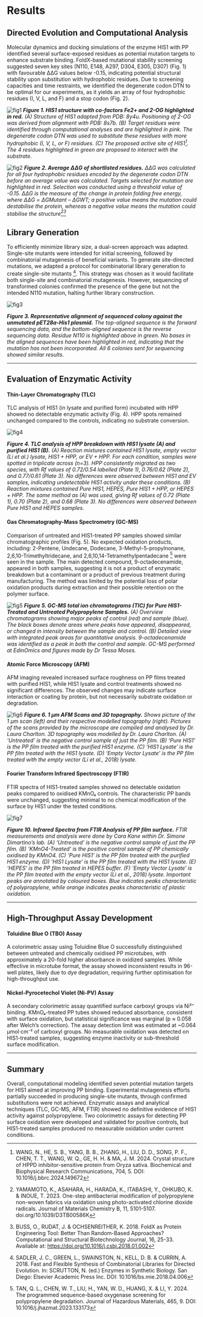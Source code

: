 # Results

## Directed Evolution and Computational Analysis

Molecular dynamics and docking simulations of the enzyme HIS1 with PP identified several surface-exposed residues as potential mutation targets to enhance substrate binding. FoldX-based mutational stability screening suggested seven key sites (N110, E148, A297, D304, E305, D307) (Fig. 1) with favourable ΔΔG values below -0.15, indicating potential structural stability upon substitution with hydrophobic residues. Due to screening capacities and time restraints, we identified the degenerate codon DTN to be optimal for our experiments, as it yields an array of four hydrophobic residues (I, V, L, and F) and a stop codon (Fig. 2).

![fig1](fig3.png) 
***Figure 1. HIS1 structure with co-factors Fe2+ and 2-OG highlighted in red.*** *(A) Structure of HIS1 adapted from PDB: 8y4u. Positioning of 2-OG was derived from alignment with PDB: 8s7b. (B) Target residues were identified through computational analyses and are highlighted in pink. The degenerate codon DTN was used to substitute these residues with more hydrophobic (I, V, L, or F) residues. (C) The proposed active site of HIS1[^1]. The 4 residues highlighted in green are proposed to interact with the substrate.*

![fig2](fig2.png) 
***Figure 2. Average ΔΔG of shortlisted residues.*** *ΔΔG was calculated for all four hydrophobic residues encoded by the degenerate codon DTN before an average value was calculated. Targets selected for mutation are highlighted in red. Selection was conducted using a threshold value of -0.15.  ΔΔG is the measure of the change in protein folding free energy, where ΔΔG = ΔGMutant – ΔGWT; a positive value means the mutation could destabilise the protein, whereas a negative value means the mutation could stabilise the structure[^2][^3]*

## Library Generation

To efficiently minimize library size, a dual-screen approach was adapted. Single-site mutants were intended for initial screening, followed by combinatorial mutagenesis of beneficial variants. To generate site-directed mutations, we adapted a protocol for combinatorial library generation to create single-site mutants [^4]. This strategy was chosen as it would facilitate both single-site and combinatorial mutagenesis. However, sequencing of transformed colonies confirmed the presence of the gene but not the intended N110 mutation, halting further library construction.

![fig3](fig5.png) 

***Figure 3. Representative alignment of sequenced colony against the unmutated pET28a-His1 plasmid.*** *The top-aligned sequence is the forward sequencing data, and the bottom-aligned sequence is the reverse sequencing data. Residue N110 is highlighted above in green. No bases in the aligned sequences have been highlighted in red, indicating that the mutation has not been incorporated. All 6 colonies sent for sequencing showed similar results.* 

---

## Evaluation of Enzymatic Activity

#### Thin-Layer Chromatography (TLC)
TLC analysis of HIS1 (in lysate and purified form) incubated with HPP showed no detectable enzymatic activity (Fig. 4). HPP spots remained unchanged compared to the controls, indicating no substrate conversion.

![fig4](fig6.png)

***Figure 4. TLC analysis of HPP breakdown with HIS1 lysate (A) and purified HIS1 (B).*** *(A) Reaction mixtures contained HIS1 lysate, empty vector (Li et al.) lysate, HIS1 + HPP, or EV + HPP. For each condition, samples were spotted in triplicate across (n=3). HPP consistently migrated as two species, with Rf values of 0.72/0.54 labelled (Plate 1), 0.76/0.62 (Plate 2), and 0.77/0.61 (Plate 3). No differences were observed between HIS1 and EV samples, indicating undetectable HIS1 activity under these conditions. (B) Reaction mixtures contained Pure HIS1, HEPES, Pure HIS1 + HPP, or HEPES + HPP. The same method as (A) was used, giving Rf values of 0.72 (Plate 1), 0.70 (Plate 2), and 0.68 (Plate 3). No differences were observed between Pure HIS1 and HEPES samples.*  

#### Gas Chromatography-Mass Spectrometry (GC-MS)

Comparison of untreated and HIS1-treated PP samples showed similar chromatographic profiles (Fig. 5). No expected oxidation products, including: 2-Pentene, Undecane, Dodecane, 3-Methyl-5-propylnonane, 2,6,10-Trimethyltridecane, and 2,6,10,14-Tetramethylpentadecane [^5] were seen in the sample. The main detected compound, 9-octadecenamide, appeared in both samples, suggesting it is not a product of enzymatic breakdown but a contaminant or a product of previous treatment during manufacturing. The method was limited by the potential loss of polar oxidation products during extraction and their possible retention on the polymer surface.

![fig5](fig7.png)
***Figure 5. GC-MS total ion chromatograms (TIC) for Pure HIS1-Treated and Untreated Polypropylene Samples.*** *(A) Overview chromatograms showing major peaks of control (red) and sample (blue). The black boxes denote areas where peaks have appeared, disappeared, or changed in intensity between the sample and control. (B) Detailed view with integrated peak areas for quantitative analysis. 9-octadecenamide was identified as a peak in both the control and sample. GC-MS performed at EdinOmics and figures made by Dr Tessa Moses.*

#### Atomic Force Microscopy (AFM)

AFM imaging revealed increased surface roughness on PP films treated with purified HIS1, while HIS1 lysate and control treatments showed no significant differences. The observed changes may indicate surface interaction or coating by protein, but not necessarily substrate oxidation or degradation.

![fig6](fig9.png)
***Figure 6. 1 μm AFM Scans and 3D topography.*** *Shows picture of the 1 μm scan (left) and their respective modelled topography (right). Pictures of the scans provided by the microscope are compiled and analysed by Dr. Laura Charlton. 3D topography was modelled by Dr. Laura Charlton. (A) ‘Untreated’ is the negative control sample of just the PP film. (B) ‘Pure HIS1’ is the PP film treated with the purified HIS1 enzyme. (C) ‘HIS1 Lysate’ is the PP film treated with the HIS1 lysate. (D) ‘Empty Vector Lysate’ is the PP film treated with the empty vector (Li et al., 2018) lysate.*

#### Fourier Transform Infrared Spectroscopy (FTIR)

FTIR spectra of HIS1-treated samples showed no detectable oxidation peaks compared to oxidised KMnO₄ controls. The characteristic PP bands were unchanged, suggesting minimal to no chemical modification of the surface by HIS1 under the tested conditions.

![fig7](fig10.png)

***Figure 10. Infrared Spectra from FTIR Analysis of PP film surface.*** *FTIR measurements and analysis were done by Cara Kane within Dr. Simone Dimartino’s lab. (A) ‘Untreated’ is the negative control sample of just the PP film. (B) ‘KMnO4-Treated’ is the positive control sample of PP chemically oxidised by KMnO4. (C) ‘Pure HIS1’ is the PP film treated with the purified HIS1 enzyme. (D) ‘HIS1 Lysate’ is the PP film treated with the HIS1 lysate. (E) ‘HEPES’ is the PP film treated in HEPES buffer.  (F) ‘Empty Vector Lysate’ is the PP film treated with the empty vector (Li et al., 2018) lysate. Important peaks are annotated by coloured boxes. Blue indicates peaks characteristic of polypropylene, while orange indicates peaks characteristic of plastic oxidation.*

--- 

## High-Throughput Assay Development

#### Toluidine Blue O (TBO) Assay

A colorimetric assay using Toluidine Blue O successfully distinguished between untreated and chemically oxidised PP microtubes, with approximately a 20-fold higher absorbance in oxidized samples. While effective in microtube format, the assay showed inconsistent results in 96-well plates, likely due to dye degradation, requiring further optimisation for high-throughput use.

#### Nickel-Pyrocetechol Violet (Ni-PV) Assay

A secondary colorimetric assay quantified surface carboxyl groups via Ni²⁺ binding. KMnO₄-treated PP tubes showed reduced absorbance, consistent with surface oxidation, but statistical significance was marginal (p ≈ 0.058 after Welch’s correction). The assay detection limit was estimated at ~0.064 µmol·cm⁻² of carboxyl groups. No measurable oxidation was detected on HIS1-treated samples, suggesting enzyme inactivity or sub-threshold surface modification.

--- 

## Summary

Overall, computational modeling identified seven potential mutation targets for HIS1 aimed at improving PP binding. Experimental mutagenesis efforts partially succeeded in producing single-site mutants, through confirmed substitutions were not achieved. Enzymatic assays and analytical techniques (TLC, GC-MS, AFM, FTIR) showed no definitive evidence of HIS1 activity against polypropylene. Two colorimetric assays for detecting PP surface oxidation were developed and validated for positive controls, but HIS1-treated samples produced no measurable oxidation under current conditions.

 
[^1]: WANG, N., HE, S. B., YANG, B. B., ZHANG, H., LIU, D. D., SONG, P. F., CHEN, T. T., WANG, W. Q., GE, H. H. & MA, J. M. 2024. Crystal structure of HPPD inhibitor-sensitive protein from Oryza sativa. Biochemical and Biophysical Research Communications, 704, 5.  DOI: 10.1016/j.bbrc.2024.149672

[^2]:  YAMAMOTO, K., ASAHARA, H., HARADA, K., ITABASHI, Y., OHKUBO, K. & INOUE, T. 2023. One-step antibacterial modification of polypropylene non-woven fabrics via oxidation using photo-activated chlorine dioxide radicals. Journal of Materials Chemistry B, 11, 5101-5107. doi.org/10.1039/D3TB00586K  

[^3]: BUSS, O., RUDAT, J. & OCHSENREITHER, K. 2018. FoldX as Protein Engineering Tool: Better Than Random-Based Approaches? Computational and Structural Biotechnology Journal, 16, 25-33. Available at: https://doi.org/10.1016/j.csbj.2018.01.002  

[^4]: SADLER, J. C., GREEN, L., SWAINSTON, N., KELL, D. B. & CURRIN, A. 2018. Fast and Flexible Synthesis of Combinatorial Libraries for Directed Evolution. In: SCRUTTON, N. (ed.) Enzymes in Synthetic Biology. San Diego: Elsevier Academic Press Inc. DOI: 10.1016/bs.mie.2018.04.006

[^5]: TAN, Q. L., CHEN, W. T., LIU, H., YAN, W. D., HUANG, X. & LI, Y. 2024. The programmed sequence-based oxygenase screening for polypropylene degradation. Journal of Hazardous Materials, 465, 9. DOI: 10.1016/j.jhazmat.2023.133173



